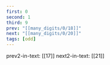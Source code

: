 ```yaml
---
first: 0
second: 1
third: 9
prev: "[[many_digits/0/18]]"
next: "[[many_digits/0/20]]"
tags: [odd]
---
```

prev2-in-text: [[17]]
next2-in-text: [[21]]
